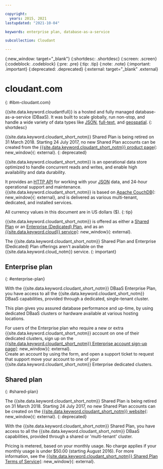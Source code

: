 ```yaml
---

copyright:
  years: 2015, 2021
lastupdated: "2021-10-04"

keywords: enterprise plan, database-as-a-service

subcollection: Cloudant

---
```


{:new_window: target="_blank"}
{:shortdesc: .shortdesc}
{:screen: .screen}
{:codeblock: .codeblock}
{:pre: .pre}
{:tip: .tip}
{:note: .note}
{:important: .important}
{:deprecated: .deprecated}
{:external: target="_blank" .external}

<!-- Acrolinx: 2020-03-18 -->

# cloudant.com
{: #ibm-cloudant.com}

{{site.data.keyword.cloudantfull}} is a hosted and fully managed database-as-a-service (DBaaS). 
It was built to scale globally, run non-stop, and handle a wide variety of data types 
like [JSON](/docs/Cloudant?topic=Cloudant-ibm-cloudant-basics#json-overview-basics),
[full-text](/docs/Cloudant?topic=Cloudant-query#creating-an-index),
and [geospatial](/docs/Cloudant?topic=Cloudant-using-cloudant-nosql-db-geospatial).
{: shortdesc}

{{site.data.keyword.cloudant_short_notm}} Shared Plan is being retired on 31 March 2018. 
Starting 24 July 2017, no new Shared Plan accounts can be created from the [{{site.data.keyword.cloudant_short_notm}} product page](https://www.ibm.com/cloud/cloudant){: new_window}{: external}. 
{: deprecated}

{{site.data.keyword.cloudant_short_notm}} is an operational data store optimized to handle concurrent 
reads and writes, and enable high availability and data durability.

It provides an [HTTP API](/docs/Cloudant?topic=Cloudant-ibm-cloudant-basics#http-api-basics) for working with your 
[JSON](/docs/Cloudant?topic=Cloudant-ibm-cloudant-basics#json-overview-basics) data, and 24-hour operational support and maintenance. 
{{site.data.keyword.cloudant_short_notm}} is based on 
[Apache CouchDB](http://couchdb.apache.org/){: new_window}{: external}, and is delivered as various multi-tenant, dedicated, and installed services.

All currency values in this document are in US dollars ($).
{: tip}

{{site.data.keyword.cloudant_short_notm}} is offered as either a [Shared Plan](#shared-plan) or an 
[Enterprise (Dedicated) Plan](#enterprise-plan), and as an [{{site.data.keyword.cloud}} service](https://www.ibm.com/cloud/){: new_window}{: external}.

The {{site.data.keyword.cloudant_short_notm}} Shared Plan and Enterprise (Dedicated) Plan 
offerings aren't available on the {{site.data.keyword.cloud_notm}} service.
{: important}

## Enterprise plan
{: #enterprise-plan}

With the {{site.data.keyword.cloudant_short_notm}} DBaaS Enterprise Plan, you have access to all the 
{{site.data.keyword.cloudant_short_notm}} DBaaS capabilities, provided through a dedicated, 
single-tenant cluster.

This plan gives you assured database performance and up-time, by using dedicated DBaaS clusters or 
hardware available at various hosting locations.

For users of the Enterprise plan who require a new or extra {{site.data.keyword.cloudant_short_notm}} 
account on one of their dedicated clusters, sign up on the [{{site.data.keyword.cloudant_short_notm}} Enterprise account sign-up page](https://cloudant.com/enterprise-sign-up){: new_window}{: external}.  
Create an account by using the form, and open a support ticket to request that support move your account to one of your 
{{site.data.keyword.cloudant_short_notm}} Enterprise dedicated clusters. 

## Shared plan
{: #shared-plan}

The {{site.data.keyword.cloudant_short_notm}} Shared Plan is being retired on 31 March 2018. 
Starting 24 July 2017, no new Shared Plan accounts can be created on the [{{site.data.keyword.cloudant_short_notm}} website](https://www.ibm.com/cloud/cloudant){: new_window}{: external}. 
{: deprecated}

With the {{site.data.keyword.cloudant_short_notm}} Shared Plan, you have access to all the 
{{site.data.keyword.cloudant_short_notm}} DBaaS capabilities, provided through a shared or 'multi-tenant' cluster.

Pricing is metered, based on your monthly usage. No charge applies if your monthly usage is 
under $50.00 (starting August 2016). For more information, see the [{{site.data.keyword.cloudant_short_notm}} Shared Plan Terms of Service](https://cloudant.com/assets/terms.pdf){: new_window}{: external}. 
   
      
         